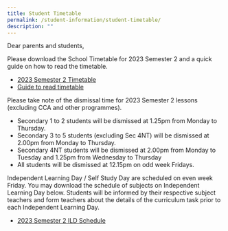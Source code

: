 ```yaml
---
title: Student Timetable
permalink: /student-information/student-timetable/
description: ""
---
```

Dear parents and students,

Please download the School Timetable for 2023 Semester 2 and a quick guide on how to read the timetable.

* <a target="_blank" href="/files/Timetable%20Matters/2023%20semester%202%20timetable.pdf"> 2023 Semester 2 Timetable  </a>
* <a target="_blank" href="/files/Timetable%20Matters/How-to-read-the-timetable.pdf"> Guide to read timetable  </a>

Please take note of the dismissal time for 2023 Semester 2 lessons (excluding CCA and other programmes).

*   Secondary 1 to 2 students will be dismissed at 1.25pm from Monday to Thursday.
*   Secondary 3 to 5 students (excluding Sec 4NT) will be dismissed at 2.00pm from Monday to Thursday.
*   Secondary 4NT students will be dismissed at 2.00pm from Monday to Tuesday and 1.25pm from Wednesday to Thursday
*   All students will be dismissed at 12.15pm on odd week Fridays.

Independent Learning Day / Self Study Day are scheduled on even week Friday. You may download the schedule of subjects on Independent Learning Day below. Students will be informed by their respective subject teachers and form teachers about the details of the curriculum task prior to each Independent Learning Day.

* <a target="_blank" href="/files/Timetable%20Matters/2023%20semester%202%20ild%20schedule.pdf"> 2023 Semester 2 ILD Schedule  </a>
